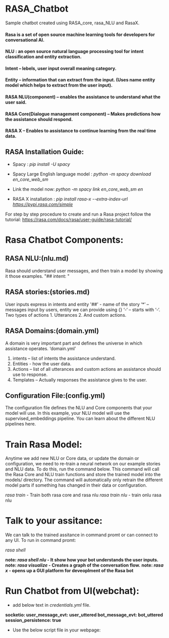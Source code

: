 # RASA_Chatbot
Sample chatbot created using RASA_core, rasa_NLU and RasaX.

#### Rasa is a set of open source machine learning tools for developers for conversational AI.

#### NLU : an open source natural language processing tool for intent classification and entity extraction.

#### Intent – lebels, user input overall meaning category.

#### Entity – information that can extract from the input. (Uses name entity model which helps to extract from the user input).

#### RASA NLU(component) – enables the assistance to understand what the user said.
#### RASA Core(Dialogue management component) – Makes predictions how the assistance should respond.
#### RASA X – Enables to assistance to continue learning from the real time data.

## RASA Installation Guide:

-  Spacy : *pip install -U spacy*

-  Spacy Large English language model : *python -m spacy download en_core_web_sm*

-  Link the model now: *python -m spacy link en_core_web_sm en*

-  RASA X installation : *pip install rasa-x --extra-index-url https://pypi.rasa.com/simple*

For step by step procedure to create and run a Rasa project follow the tutorial:
https://rasa.com/docs/rasa/user-guide/rasa-tutorial/

# Rasa Chatbot Components:

## RASA NLU:(nlu.md)
Rasa should understand user messages, and then train a model by showing it those examples.
"## intent: <intent name>"

## RASA stories:(stories.md)
User inputs express in intents and entity
'##' -  name of the story
‘*’ – messages input by users, entity we can provide using {}
‘-‘ – starts with ‘-‘. Two types of actions 1. Utterances 2. And custom actions.

## RASA Domains:(domain.yml)
A domain is very important part and defines the universe in which assistance operates.
‘domain.yml’
1.	intents – list of intents the assistance understand.
2.	Entities -  how the user data.
3.	Actions – list of all utterances and custom actions an assistance should use to response.
4.	Templates – Actually responses the assistance gives to the user.

## Configuration File:(config.yml)
The configuration file defines the NLU and Core components that your model will use. In this example, your NLU model will use the supervised_embeddings pipeline. You can learn about the different NLU pipelines here.

# Train Rasa Model:
Anytime we add new NLU or Core data, or update the domain or configuration, we need to re-train a neural network on our example stories and NLU data. To do this, run the command below. This command will call the Rasa Core and NLU train functions and store the trained model into the models/ directory. The command will automatically only retrain the different model parts if something has changed in their data or configuration.

*rasa train* - Train both rasa core and rasa nlu
*rasa train nlu* - train onlu rasa nlu

# Talk to your assitance:
We can talk to the trained assitance in command promt or can connect to any UI.
To run in command promt:

*rasa shell*

**note: *rasa shell nlu* - It show how your bot understands the user inputs.**
**note: *rasa visualize* - Creates a graph of the conversation flow.**
**note: *rasa x* - opens up a GUI platform for deveoplment of the Rasa bot**

# Run Chatbot from UI(webchat):

- add below text in *credentials.yml* file.

**socketio:
  user_message_evt: user_uttered
  bot_message_evt: bot_uttered
  session_persistence: true**
  
- Use the below script file in your webpage:

    <div id="webchat"/>
  <script src="static/js/webchat-v0.7.8.js"></script>
  <script>
    WebChat.default.init({
      selector: "#webchat",
      interval: 1000, // 1000 ms between each message
      customData: {"userId": "123"}, // arbitrary custom data. Stay minimal as this will be added to the socket
      socketUrl: "http://localhost:5005",
      socketPath: "/socket.io/",
      title: "Rasa Bot",
      subtitle: "AI powered Conversational Bot",
      inputTextFieldHint: "Type a message...",
      connectingText: "Waiting for server...",
      hideWhenNotConnected: true,
      fullScreenMode: false,
      profileAvatar: "static/icons/bot_open.png",
      openLauncherImage: 'static/icons/bot_open.png',
      closeLauncherImage: 'myCustomCloseImage.png',
      params: {
        images: {
          dims: {
            width: 600,
            height: 600,
          }
        },
        storage: "local"
      }
    })
  </script>




